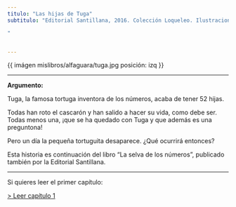 ```yaml
---
titulo: "Las hijas de Tuga"
subtitulo: "Editorial Santillana, 2016. Colección Loqueleo. Ilustraciones de Tesa González

"


---
```



{{ imágen mislibros/alfaguara/tuga.jpg posición: izq }} 

---

**Argumento:**

Tuga, la famosa tortuga inventora de los números, acaba de tener 52 hijas.

Todas han roto el cascarón y han salido a hacer su vida, como debe ser. Todas menos una, ¡que se ha quedado con Tuga y que además es una preguntona!

Pero un día la pequeña tortuguita desaparece. 
¿Qué ocurrirá entonces?

Esta historia es continuación del libro “La selva de los números”, publicado
también por la Editorial Santillana.

---




Si quieres leer el primer capítulo:

[> Leer capítulo 1](/paraleer/tuga-capitulo1)
